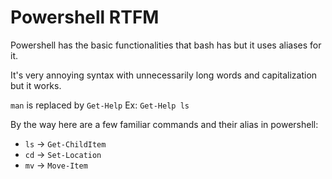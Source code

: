 # Powershell RTFM

Powershell has the basic functionalities that bash has but it uses aliases for it.

It's very annoying syntax with unnecessarily long words and capitalization but it works.


`man` is replaced by `Get-Help`
Ex: `Get-Help ls`

By the way here are a few familiar commands and their alias in powershell:

- `ls` -> `Get-ChildItem`
- `cd` -> `Set-Location`
- `mv` -> `Move-Item`
